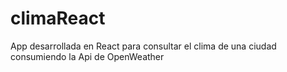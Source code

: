 # climaReact
App desarrollada en React para consultar el clima de una ciudad consumiendo la Api de OpenWeather
